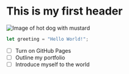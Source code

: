 # This is my first header

![Image of hot dog with mustard](https://upload.wikimedia.org/wikipedia/commons/f/fb/Hotdog_-_Evan_Swigart.jpg)

``` javascript
let greeting = "Hello World!";
```

- [ ] Turn on GitHub Pages
- [ ] Outline my portfolio
- [ ] Introduce myself to the world
